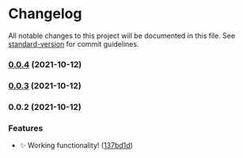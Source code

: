 # Changelog

All notable changes to this project will be documented in this file. See [standard-version](https://github.com/conventional-changelog/standard-version) for commit guidelines.

### [0.0.4](https://github.com/SkepticMystic/Cites2Pandoc/compare/0.0.3...0.0.4) (2021-10-12)

### [0.0.3](https://github.com/SkepticMystic/Cites2Pandoc/compare/0.0.2...0.0.3) (2021-10-12)

### 0.0.2 (2021-10-12)


### Features

* :sparkles: Working functionality! ([137bd1d](https://github.com/SkepticMystic/Cites2Pandoc/commit/137bd1dba875e9cdf85e14635f6a393c69e179d8))
